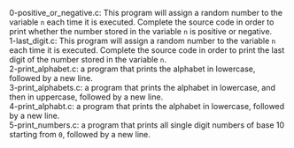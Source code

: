 0-positive_or_negative.c: This program will assign a random number to the variable ```n``` each time it is executed. Complete the source code in order to print whether the number stored in the variable ```n``` is positive or negative.
<br>1-last_digit.c: This program will assign a random number to the variable ```n``` each time it is executed. Complete the source code in order to print the last digit of the number stored in the variable ```n```.
<br>2-print_alphabet.c: a program that prints the alphabet in lowercase, followed by a new line.
<br>3-print_alphabets.c: a program that prints the alphabet in lowercase, and then in uppercase, followed by a new line.
<br>4-print_alphabt.c: a program that prints the alphabet in lowercase, followed by a new line.
<br>5-print_numbers.c: a program that prints all single digit numbers of base 10 starting from ```0```, followed by a new line.
